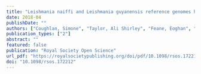 ```yaml
---
title: "Leishmania naiffi and Leishmania guyanensis reference genomes highlight genome structure and gene evolution in the Viannia subgenus"
date: 2018-04
publishDate: ""
authors: ["Coughlan, Simone", "Taylor, Ali Shirley", "Feane, Eoghan", "Sanders, Mandy","Schonian, Gabriele", "Cotton, James A.", "Downing, Tim"]
publication_types: ["2"]
abstract: ""
featured: false
publication: "Royal Society Open Science"
url_pdf: "https://royalsocietypublishing.org/doi/pdf/10.1098/rsos.172212"
doi: "10.1098/rsos.172212"
---
```


